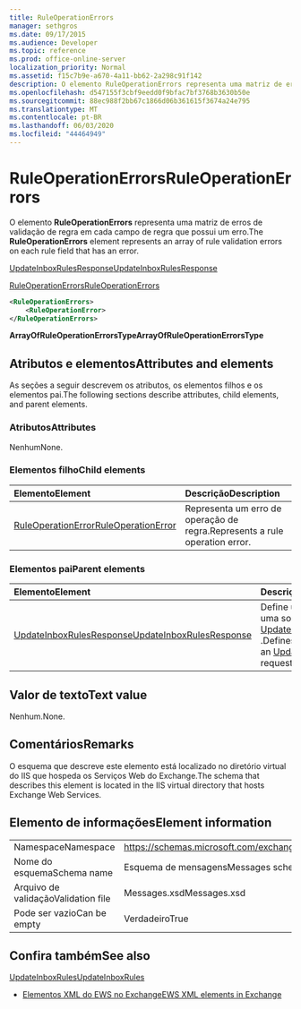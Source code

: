 ```yaml
---
title: RuleOperationErrors
manager: sethgros
ms.date: 09/17/2015
ms.audience: Developer
ms.topic: reference
ms.prod: office-online-server
localization_priority: Normal
ms.assetid: f15c7b9e-a670-4a11-bb62-2a298c91f142
description: O elemento RuleOperationErrors representa uma matriz de erros de validação de regra em cada campo de regra que possui um erro.
ms.openlocfilehash: d547155f3cbf9eedd0f9bfac7bf3768b3630b50e
ms.sourcegitcommit: 88ec988f2bb67c1866d06b361615f3674a24e795
ms.translationtype: MT
ms.contentlocale: pt-BR
ms.lasthandoff: 06/03/2020
ms.locfileid: "44464949"
---
```

# <a name="ruleoperationerrors"></a><span data-ttu-id="fe733-103">RuleOperationErrors</span><span class="sxs-lookup"><span data-stu-id="fe733-103">RuleOperationErrors</span></span>

<span data-ttu-id="fe733-104">O elemento **RuleOperationErrors** representa uma matriz de erros de validação de regra em cada campo de regra que possui um erro.</span><span class="sxs-lookup"><span data-stu-id="fe733-104">The **RuleOperationErrors** element represents an array of rule validation errors on each rule field that has an error.</span></span> 
  
[<span data-ttu-id="fe733-105">UpdateInboxRulesResponse</span><span class="sxs-lookup"><span data-stu-id="fe733-105">UpdateInboxRulesResponse</span></span>](updateinboxrulesresponse.md)
  
[<span data-ttu-id="fe733-106">RuleOperationErrors</span><span class="sxs-lookup"><span data-stu-id="fe733-106">RuleOperationErrors</span></span>](ruleoperationerrors.md)
  
```XML
<RuleOperationErrors>
    <RuleOperationError>
</RuleOperationErrors>
```

 <span data-ttu-id="fe733-107">**ArrayOfRuleOperationErrorsType**</span><span class="sxs-lookup"><span data-stu-id="fe733-107">**ArrayOfRuleOperationErrorsType**</span></span>
## <a name="attributes-and-elements"></a><span data-ttu-id="fe733-108">Atributos e elementos</span><span class="sxs-lookup"><span data-stu-id="fe733-108">Attributes and elements</span></span>

<span data-ttu-id="fe733-109">As seções a seguir descrevem os atributos, os elementos filhos e os elementos pai.</span><span class="sxs-lookup"><span data-stu-id="fe733-109">The following sections describe attributes, child elements, and parent elements.</span></span>
  
### <a name="attributes"></a><span data-ttu-id="fe733-110">Atributos</span><span class="sxs-lookup"><span data-stu-id="fe733-110">Attributes</span></span>

<span data-ttu-id="fe733-111">Nenhum</span><span class="sxs-lookup"><span data-stu-id="fe733-111">None.</span></span>
  
### <a name="child-elements"></a><span data-ttu-id="fe733-112">Elementos filho</span><span class="sxs-lookup"><span data-stu-id="fe733-112">Child elements</span></span>

|<span data-ttu-id="fe733-113">**Elemento**</span><span class="sxs-lookup"><span data-stu-id="fe733-113">**Element**</span></span>|<span data-ttu-id="fe733-114">**Descrição**</span><span class="sxs-lookup"><span data-stu-id="fe733-114">**Description**</span></span>|
|:-----|:-----|
|[<span data-ttu-id="fe733-115">RuleOperationError</span><span class="sxs-lookup"><span data-stu-id="fe733-115">RuleOperationError</span></span>](ruleoperationerror.md) <br/> |<span data-ttu-id="fe733-116">Representa um erro de operação de regra.</span><span class="sxs-lookup"><span data-stu-id="fe733-116">Represents a rule operation error.</span></span>  <br/> |
   
### <a name="parent-elements"></a><span data-ttu-id="fe733-117">Elementos pai</span><span class="sxs-lookup"><span data-stu-id="fe733-117">Parent elements</span></span>

|<span data-ttu-id="fe733-118">**Elemento**</span><span class="sxs-lookup"><span data-stu-id="fe733-118">**Element**</span></span>|<span data-ttu-id="fe733-119">**Descrição**</span><span class="sxs-lookup"><span data-stu-id="fe733-119">**Description**</span></span>|
|:-----|:-----|
|[<span data-ttu-id="fe733-120">UpdateInboxRulesResponse</span><span class="sxs-lookup"><span data-stu-id="fe733-120">UpdateInboxRulesResponse</span></span>](updateinboxrulesresponse.md) <br/> |<span data-ttu-id="fe733-121">Define uma resposta a uma solicitação [UpdateInboxRules](updateinboxrules.md) .</span><span class="sxs-lookup"><span data-stu-id="fe733-121">Defines a response to an [UpdateInboxRules](updateinboxrules.md) request.</span></span>  <br/> |
   
## <a name="text-value"></a><span data-ttu-id="fe733-122">Valor de texto</span><span class="sxs-lookup"><span data-stu-id="fe733-122">Text value</span></span>

<span data-ttu-id="fe733-123">Nenhum.</span><span class="sxs-lookup"><span data-stu-id="fe733-123">None.</span></span>
  
## <a name="remarks"></a><span data-ttu-id="fe733-124">Comentários</span><span class="sxs-lookup"><span data-stu-id="fe733-124">Remarks</span></span>

<span data-ttu-id="fe733-125">O esquema que descreve este elemento está localizado no diretório virtual do IIS que hospeda os Serviços Web do Exchange.</span><span class="sxs-lookup"><span data-stu-id="fe733-125">The schema that describes this element is located in the IIS virtual directory that hosts Exchange Web Services.</span></span>
  
## <a name="element-information"></a><span data-ttu-id="fe733-126">Elemento de informações</span><span class="sxs-lookup"><span data-stu-id="fe733-126">Element information</span></span>

|||
|:-----|:-----|
|<span data-ttu-id="fe733-127">Namespace</span><span class="sxs-lookup"><span data-stu-id="fe733-127">Namespace</span></span>  <br/> |https://schemas.microsoft.com/exchange/services/2006/messages  <br/> |
|<span data-ttu-id="fe733-128">Nome do esquema</span><span class="sxs-lookup"><span data-stu-id="fe733-128">Schema name</span></span>  <br/> |<span data-ttu-id="fe733-129">Esquema de mensagens</span><span class="sxs-lookup"><span data-stu-id="fe733-129">Messages schema</span></span>  <br/> |
|<span data-ttu-id="fe733-130">Arquivo de validação</span><span class="sxs-lookup"><span data-stu-id="fe733-130">Validation file</span></span>  <br/> |<span data-ttu-id="fe733-131">Messages.xsd</span><span class="sxs-lookup"><span data-stu-id="fe733-131">Messages.xsd</span></span>  <br/> |
|<span data-ttu-id="fe733-132">Pode ser vazio</span><span class="sxs-lookup"><span data-stu-id="fe733-132">Can be empty</span></span>  <br/> |<span data-ttu-id="fe733-133">Verdadeiro</span><span class="sxs-lookup"><span data-stu-id="fe733-133">True</span></span>  <br/> |
   
## <a name="see-also"></a><span data-ttu-id="fe733-134">Confira também</span><span class="sxs-lookup"><span data-stu-id="fe733-134">See also</span></span>



[<span data-ttu-id="fe733-135">UpdateInboxRules</span><span class="sxs-lookup"><span data-stu-id="fe733-135">UpdateInboxRules</span></span>](updateinboxrules.md)


- [<span data-ttu-id="fe733-136">Elementos XML do EWS no Exchange</span><span class="sxs-lookup"><span data-stu-id="fe733-136">EWS XML elements in Exchange</span></span>](ews-xml-elements-in-exchange.md)

